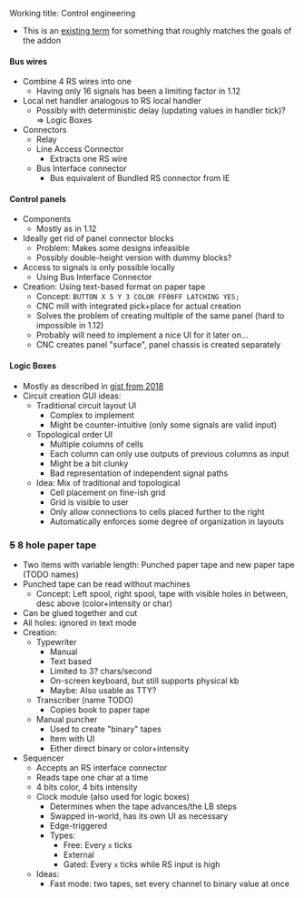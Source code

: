 Working title: Control engineering 
 - This is an [existing term](https://en.wikipedia.org/wiki/Control_engineering) for something that roughly matches the goals of the addon
#### Bus wires
 - Combine 4 RS wires into one
   - Having only 16 signals has been a limiting factor in 1.12
 - Local net handler analogous to RS local handler
   - Possibly with deterministic delay (updating values in handler tick)?  
   => Logic Boxes
 - Connectors
   - Relay
   - Line Access Connector
     - Extracts one RS wire
   - Bus Interface connector
     - Bus equivalent of Bundled RS connector from IE
 
#### Control panels
 - Components
   - Mostly as in 1.12
 - Ideally get rid of panel connector blocks
   - Problem: Makes some designs infeasible
   - Possibly double-height version with dummy blocks?
 - Access to signals is only possible locally
   - Using Bus Interface Connector
 - Creation: Using text-based format on paper tape
   - Concept: `BUTTON X 5 Y 3 COLOR FF00FF LATCHING YES;`
   - CNC mill with integrated pick+place for actual creation
   - Solves the problem of creating multiple of the same panel (hard to impossible in 1.12)
   - Probably will need to implement a nice UI for it later on...
   - CNC creates panel "surface", panel chassis is created separately
 
#### Logic Boxes
 - Mostly as described in [gist from 2018](https://gist.github.com/malte0811/c1ad8a86764bd3216b253200cedee7af)
 - Circuit creation GUI ideas:
   - Traditional circuit layout UI
     - Complex to implement
     - Might be counter-intuitive (only some signals are valid input)
   - Topological order UI
     - Multiple columns of cells
     - Each column can only use outputs of previous columns as input
     - Might be a bit clunky
     - Bad representation of independent signal paths
   - Idea: Mix of traditional and topological
     - Cell placement on fine-ish grid
     - Grid is visible to user
     - Only allow connections to cells placed further to the right
     - Automatically enforces some degree of organization in layouts

### ~~5~~ 8 hole paper tape
 - Two items with variable length: Punched paper tape and new paper tape (TODO names)
 - Punched tape can be read without machines
   - Concept: Left spool, right spool, tape with visible holes in between, desc above (color+intensity or char)
 - Can be glued together and cut
 - All holes: ignored in text mode
 - Creation:
   - Typewriter
     - Manual
     - Text based
     - Limited to 3? chars/second
     - On-screen keyboard, but still supports physical kb
     - Maybe: Also usable as TTY?
   - Transcriber (name TODO)
     - Copies book to paper tape
   - Manual puncher
     - Used to create "binary" tapes
     - Item with UI
     - Either direct binary or color+intensity
 - Sequencer
   - Accepts an RS interface connector
   - Reads tape one char at a time
   - 4 bits color, 4 bits intensity
   - Clock module (also used for logic boxes)
     - Determines when the tape advances/the LB steps
     - Swapped in-world, has its own UI as necessary
     - Edge-triggered
     - Types:
       - Free: Every `x` ticks
       - External
       - Gated: Every `x` ticks while RS input is high
   - Ideas:
     - Fast mode: two tapes, set every channel to binary value at once

